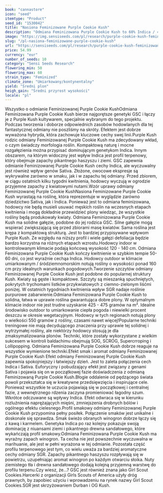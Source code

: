 ```yaml
---
book: "cannastore"
icon: "seed"
itemtype: "Product"
seed_id: "1530042"
title: "Nasiona Feminizowane Purple Cookie Kush"
description: "Odmiana Feminizowana Purple Cookie Kush to 60% Indica / 40% Sativa z plonami XL. Krępa roślina ze szczytami o strukturze Kush i efektem hybrydowym."
image: "https://img.sensiseeds.com/pl/research/purple-cookie-kush-feminizowane-image.png"
slug: "/pl-nasiona-feminizowane-purple-cookie-kush"
url: "https://sensiseeds.com/pl/research/purple-cookie-kush-feminizowane?a_aid=cannastore"
price: 54.99
currency: "eur"
number_of_seeds: 10
category: "Sensi Seeds Research"
flowering_min: 50
flowering_max: 60
strain_type: "Feminized"
climate_zone: "Umiarkowany/kontynentalny"
yield: "Średni plon"
heigh_gain: "Średni przyrost wysokości"
locale: "pl"
---
```

Wszystko o odmianie Feminizowanej Purple Cookie KushOdmiana Feminizowana Purple Cookie Kush bierze najgorętsze genetyki GSC i łączy je z Purple Kush kultywarem, specjalnie wybranym do tego projektu. Podczas tworzenia i doborze odpowiednich zasobów hodowlanych dla tej fantastycznej odmiany nie poszliśmy na skróty. Efektem jest dobrze wyważona hybryda, która zachowuje kluczowe cechy swej linii.Purple Kush rodzic odmiany Feminizowanej Purple Cookie Kush ma zdecydowany wkład, o czym świadczy morfologia roślin. Kompaktową naturę i mocne rozgałęzienia można przypisać dominującym genetykom Indica. Innym obszarem, na którym widoczny jest wpływ Indica jest profil terpenowy, który obejmuje zapachy pikantnego haszyszu i ziemi. GSC zapewnia odmianie Feminizowanej Purple Cookie Kush cechy Indica, ale wyczuwalny jest również wpływ genów Sativa. Złożone, owocowe ekspresje są wykrywalne zarówno w smaku, jak i w zapachu tej odmiany. Przed zbiorem, w ciągu ostatnich kilku tygodni kwitnienia, hodowcy wyczują w ogrodzie przyjemne zapachy z kwiatowymi nutami.Wzór uprawy odmiany Feminizowanej Purple Cookie KushNasiona Feminizowane Purple Cookie Kush wyrastają na roślinę, która reprezentuje w wyglądzie zarówno dziedzictwo Sativa, jak i Indica. Ponieważ jest to odmiana feminizowana, hodowcy nie będą musieli usuwać męskich roślin na wczesnych etapach kwitnienia i mogą dokładnie przewidzieć plony wiedząc, że wszystkie rośliny będą produkowały kwiaty. Odmiana Feminizowana Purple Cookie Kush ma solidne gałęzie, podobne do jej rodzica GSC. Silne gałęzie mogą wspierać zwiększającą się przed zbiorami masę kwiatów. Sama roślina jest krępa z kompaktową strukturą. Jest to bardziej przypisywane wpływom Purple Kush. Ze względu na niższy profil i wiele gałęzi defoliacja będzie bardzo korzystna na różnych etapach wzrostu.Hodowcy indoor w kontrolowanym klimacie podają końcową wysokość 120 - 140 cm. Odmiana Feminizowana Purple Cookie Kush kończy kwitnienie w szybkim tempie 50-60 dni, co jest wyraźnie cechąa Indica. Hodowcy outdoor w klimacie umiarkowanym / śródziemnomorskim notują rośliny o wysokości ponad 160 cm przy idealnych warunkach pogodowych.Tworzenie szczytów odmiany Feminizowanej Purple Cookie Kush jest podobne do popularnej struktury Kush. Kwiaty są gęste i kompaktowe. Szczyty są mieszanką spuchniętych, pokrytych trychomami listków przykwiatowych z ciemno-zielonym liśćmi poniżej. W ostatnich tygodniach kwitnienia wpływ SGR nadaje roślinie purpurowe zabarwienie.Odmiana Feminizowana Purple Cookie Kush to solidna, łatwa w uprawie roślina gwarantująca dobre plony. W optymalnym klimacie indoor nie jest trudne uzyskanie 425 - 475 gramów na m². Idealne środowisko outdoor to umiarkowanie ciepła pogoda i niewielki procent deszczu w okresie wegetacyjnym. Hodowcy w tych regionach notują plony o wielkości 550 gramów z rośliny, czasami nawet więcej!Popularne techniki treningowe nie mają decydującego znaczenia przy uprawie tej solidnej i wytrzymałej rośliny, ale niektórzy hodowcy stosują je dla zmaksymalizowania plonów. Techniki, które zostały wykorzystane z wielkim sukcesem w kontroli baldachimu obejmują SOG, SCROG, Supercrroping i Lollipopping. Odmiana Feminizowana Purple Cookie Kush dobrze reaguje na wszystkie wymienione techniki.Efekt smak i aromat odmiany Feminizowanej Purple Cookie Kush Efekt odmiany Feminizowanej Purple Cookie Kush zapewnia spokojniejszy i łatwiejszy dzień. Jest to zaleta połączenia cech Indica i Sativa. Euforyczny i pobudzający efekt jest związany z genami Sativa i pojawia się on w początkowej fazie doświadczenia z odmianą Feminizowaną Purple Cookie Kush.Błogie oddalenie od pędzącego świata powoli przekształca się w kreatywne przedsięwzięcia i inspirujące cele. Ponieważ wszystkie te uczucia pojawiają się w początkowej i centralnej fazie, z wewnętrznego rdzenia zaczyna promieniować łagodny szum. Wkrótce odczuwane są wpływy Indica. Efekt odwraca się w kierunku rozluźnienia naprężających mięśni, zmniejszenia drobnych bólów i ogólnego efektu cielesnego.Profil smakowy odmiany Feminizowanej Purple Cookie Kush przypomina pełny posiłek. Połączenie smaków jest unikalne i doskonale się sprawdza. Smak świeżo obranych winogron dobrze łączy się z kawą i karmelem. Genetyka Indica po raz kolejny pokazuje swoją dominację z niuansami ziemi i pikantnego drewna sandałowego, które wykańczają profil smakowy.Odmiana Feminizowana Purple Cookie Kush ma wyraźny zapach winogron. Ta cecha nie jest powszechnie wyczuwalna w marihuanie, ale jest w pełni wyrażona w tej odmianie. Pozostała część profilu terpenowego jest tym, co wielu uważa za bardziej aromatyczne cechy odmiany SGR. Zapachy pikantnego haszyszu rozpływają się w powietrzu, uzupełniając aromat winogron po każdym otwarciu słoika. Nuty ziemistego tła i drewna sandałowego dodają kolejną przyjemną warstwę do profilu terpenu.Czy wiesz, że…? GSC jest również znana jako Girl Scout Cookies.Harcerki z organizacji Girls Scouts of America użyły dróg prawnych, by zapobiec użyciu i wprowadzeniu na rynek nazwy Girl Scout Cookies.SGR jest skrzyżowaniem Durban i OG Kush.
